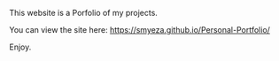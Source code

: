 This website is a Porfolio of my projects.

You can view the site here: https://smyeza.github.io/Personal-Portfolio/

Enjoy.
